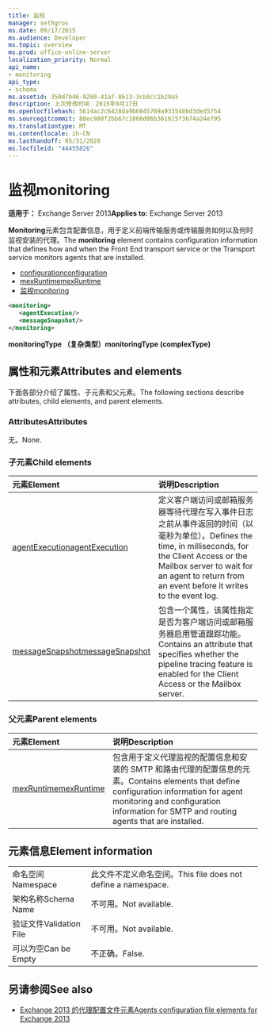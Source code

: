 ```yaml
---
title: 监视
manager: sethgros
ms.date: 09/17/2015
ms.audience: Developer
ms.topic: overview
ms.prod: office-online-server
localization_priority: Normal
api_name:
- monitoring
api_type:
- schema
ms.assetid: 350d7b46-9260-41a7-8613-3cb8cc1b29a5
description: 上次修改时间：2015年9月17日
ms.openlocfilehash: 5614ac2c6428da9b6845769a9335486d3ded5754
ms.sourcegitcommit: 88ec988f2bb67c1866d06b361615f3674a24e795
ms.translationtype: MT
ms.contentlocale: zh-CN
ms.lasthandoff: 05/31/2020
ms.locfileid: "44455826"
---
```

# <a name="monitoring"></a><span data-ttu-id="bea60-103">监视</span><span class="sxs-lookup"><span data-stu-id="bea60-103">monitoring</span></span>
  
<span data-ttu-id="bea60-104">**适用于：** Exchange Server 2013</span><span class="sxs-lookup"><span data-stu-id="bea60-104">**Applies to:** Exchange Server 2013</span></span>
  
<span data-ttu-id="bea60-105">**Monitoring**元素包含配置信息，用于定义前端传输服务或传输服务如何以及何时监视安装的代理。</span><span class="sxs-lookup"><span data-stu-id="bea60-105">The **monitoring** element contains configuration information that defines how and when the Front End transport service or the Transport service monitors agents that are installed.</span></span> 
  
- [<span data-ttu-id="bea60-106">configuration</span><span class="sxs-lookup"><span data-stu-id="bea60-106">configuration</span></span>](configuration.md)  
- [<span data-ttu-id="bea60-107">mexRuntime</span><span class="sxs-lookup"><span data-stu-id="bea60-107">mexRuntime</span></span>](mexruntime.md)  
- [<span data-ttu-id="bea60-108">监视</span><span class="sxs-lookup"><span data-stu-id="bea60-108">monitoring</span></span>](monitoring.md)
  
```XML
<monitoring>
   <agentExecution/>
   <messageSnapshot/>
</monitoring>
```

<span data-ttu-id="bea60-109">**monitoringType （复杂类型）**</span><span class="sxs-lookup"><span data-stu-id="bea60-109">**monitoringType (complexType)**</span></span>

## <a name="attributes-and-elements"></a><span data-ttu-id="bea60-110">属性和元素</span><span class="sxs-lookup"><span data-stu-id="bea60-110">Attributes and elements</span></span>

<span data-ttu-id="bea60-111">下面各部分介绍了属性、子元素和父元素。</span><span class="sxs-lookup"><span data-stu-id="bea60-111">The following sections describe attributes, child elements, and parent elements.</span></span>
  
### <a name="attributes"></a><span data-ttu-id="bea60-112">Attributes</span><span class="sxs-lookup"><span data-stu-id="bea60-112">Attributes</span></span>

<span data-ttu-id="bea60-113">无。</span><span class="sxs-lookup"><span data-stu-id="bea60-113">None.</span></span>
  
### <a name="child-elements"></a><span data-ttu-id="bea60-114">子元素</span><span class="sxs-lookup"><span data-stu-id="bea60-114">Child elements</span></span>

|<span data-ttu-id="bea60-115">**元素**</span><span class="sxs-lookup"><span data-stu-id="bea60-115">**Element**</span></span>|<span data-ttu-id="bea60-116">**说明**</span><span class="sxs-lookup"><span data-stu-id="bea60-116">**Description**</span></span>|
|:-----|:-----|
|[<span data-ttu-id="bea60-117">agentExecution</span><span class="sxs-lookup"><span data-stu-id="bea60-117">agentExecution</span></span>](agentexecution.md) <br/> |<span data-ttu-id="bea60-118">定义客户端访问或邮箱服务器等待代理在写入事件日志之前从事件返回的时间（以毫秒为单位）。</span><span class="sxs-lookup"><span data-stu-id="bea60-118">Defines the time, in milliseconds, for the Client Access or the Mailbox server to wait for an agent to return from an event before it writes to the event log.</span></span>  <br/> |
|[<span data-ttu-id="bea60-119">messageSnapshot</span><span class="sxs-lookup"><span data-stu-id="bea60-119">messageSnapshot</span></span>](messagesnapshot.md) <br/> |<span data-ttu-id="bea60-120">包含一个属性，该属性指定是否为客户端访问或邮箱服务器启用管道跟踪功能。</span><span class="sxs-lookup"><span data-stu-id="bea60-120">Contains an attribute that specifies whether the pipeline tracing feature is enabled for the Client Access or the Mailbox server.</span></span>  <br/> |
   
### <a name="parent-elements"></a><span data-ttu-id="bea60-121">父元素</span><span class="sxs-lookup"><span data-stu-id="bea60-121">Parent elements</span></span>

|<span data-ttu-id="bea60-122">**元素**</span><span class="sxs-lookup"><span data-stu-id="bea60-122">**Element**</span></span>|<span data-ttu-id="bea60-123">**说明**</span><span class="sxs-lookup"><span data-stu-id="bea60-123">**Description**</span></span>|
|:-----|:-----|
|[<span data-ttu-id="bea60-124">mexRuntime</span><span class="sxs-lookup"><span data-stu-id="bea60-124">mexRuntime</span></span>](mexruntime.md) <br/> |<span data-ttu-id="bea60-125">包含用于定义代理监视的配置信息和安装的 SMTP 和路由代理的配置信息的元素。</span><span class="sxs-lookup"><span data-stu-id="bea60-125">Contains elements that define configuration information for agent monitoring and configuration information for SMTP and routing agents that are installed.</span></span>  <br/> |
   
## <a name="element-information"></a><span data-ttu-id="bea60-126">元素信息</span><span class="sxs-lookup"><span data-stu-id="bea60-126">Element information</span></span>

|||
|:-----|:-----|
|<span data-ttu-id="bea60-127">命名空间</span><span class="sxs-lookup"><span data-stu-id="bea60-127">Namespace</span></span>  <br/> |<span data-ttu-id="bea60-128">此文件不定义命名空间。</span><span class="sxs-lookup"><span data-stu-id="bea60-128">This file does not define a namespace.</span></span>  <br/> |
|<span data-ttu-id="bea60-129">架构名称</span><span class="sxs-lookup"><span data-stu-id="bea60-129">Schema Name</span></span>  <br/> |<span data-ttu-id="bea60-130">不可用。</span><span class="sxs-lookup"><span data-stu-id="bea60-130">Not available.</span></span>  <br/> |
|<span data-ttu-id="bea60-131">验证文件</span><span class="sxs-lookup"><span data-stu-id="bea60-131">Validation File</span></span>  <br/> |<span data-ttu-id="bea60-132">不可用。</span><span class="sxs-lookup"><span data-stu-id="bea60-132">Not available.</span></span>  <br/> |
|<span data-ttu-id="bea60-133">可以为空</span><span class="sxs-lookup"><span data-stu-id="bea60-133">Can be Empty</span></span>  <br/> |<span data-ttu-id="bea60-134">不正确。</span><span class="sxs-lookup"><span data-stu-id="bea60-134">False.</span></span>  <br/> |
   
## <a name="see-also"></a><span data-ttu-id="bea60-135">另请参阅</span><span class="sxs-lookup"><span data-stu-id="bea60-135">See also</span></span>

- [<span data-ttu-id="bea60-136">Exchange 2013 的代理配置文件元素</span><span class="sxs-lookup"><span data-stu-id="bea60-136">Agents configuration file elements for Exchange 2013</span></span>](agents-configuration-file-elements-for-exchange-2013.md)

